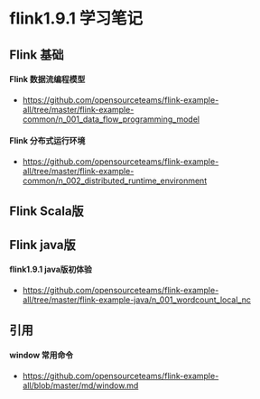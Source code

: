 # flink1.9.1 学习笔记

## Flink 基础
#### Flink 数据流编程模型
- https://github.com/opensourceteams/flink-example-all/tree/master/flink-example-common/n_001_data_flow_programming_model

#### Flink 分布式运行环境
- https://github.com/opensourceteams/flink-example-all/tree/master/flink-example-common/n_002_distributed_runtime_environment

## Flink  Scala版


## Flink java版
#### flink1.9.1 java版初体验
- https://github.com/opensourceteams/flink-example-all/tree/master/flink-example-java/n_001_wordcount_local_nc


## 引用
#### window 常用命令
- https://github.com/opensourceteams/flink-example-all/blob/master/md/window.md